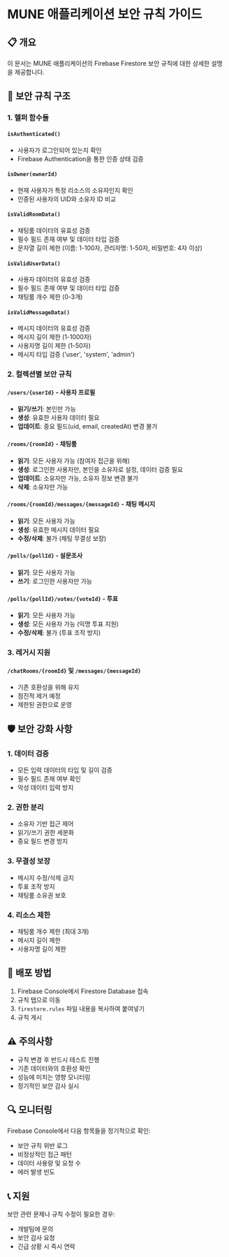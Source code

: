 # MUNE 애플리케이션 보안 규칙 가이드

## 📋 개요
이 문서는 MUNE 애플리케이션의 Firebase Firestore 보안 규칙에 대한 상세한 설명을 제공합니다.

## 🔐 보안 규칙 구조

### 1. 헬퍼 함수들

#### `isAuthenticated()`
- 사용자가 로그인되어 있는지 확인
- Firebase Authentication을 통한 인증 상태 검증

#### `isOwner(ownerId)`
- 현재 사용자가 특정 리소스의 소유자인지 확인
- 인증된 사용자의 UID와 소유자 ID 비교

#### `isValidRoomData()`
- 채팅룸 데이터의 유효성 검증
- 필수 필드 존재 여부 및 데이터 타입 검증
- 문자열 길이 제한 (이름: 1-100자, 관리자명: 1-50자, 비밀번호: 4자 이상)

#### `isValidUserData()`
- 사용자 데이터의 유효성 검증
- 필수 필드 존재 여부 및 데이터 타입 검증
- 채팅룸 개수 제한 (0-3개)

#### `isValidMessageData()`
- 메시지 데이터의 유효성 검증
- 메시지 길이 제한 (1-1000자)
- 사용자명 길이 제한 (1-50자)
- 메시지 타입 검증 ('user', 'system', 'admin')

### 2. 컬렉션별 보안 규칙

#### `/users/{userId}` - 사용자 프로필
- **읽기/쓰기**: 본인만 가능
- **생성**: 유효한 사용자 데이터 필요
- **업데이트**: 중요 필드(uid, email, createdAt) 변경 불가

#### `/rooms/{roomId}` - 채팅룸
- **읽기**: 모든 사용자 가능 (참여자 접근을 위해)
- **생성**: 로그인한 사용자만, 본인을 소유자로 설정, 데이터 검증 필요
- **업데이트**: 소유자만 가능, 소유자 정보 변경 불가
- **삭제**: 소유자만 가능

#### `/rooms/{roomId}/messages/{messageId}` - 채팅 메시지
- **읽기**: 모든 사용자 가능
- **생성**: 유효한 메시지 데이터 필요
- **수정/삭제**: 불가 (채팅 무결성 보장)

#### `/polls/{pollId}` - 설문조사
- **읽기**: 모든 사용자 가능
- **쓰기**: 로그인한 사용자만 가능

#### `/polls/{pollId}/votes/{voteId}` - 투표
- **읽기**: 모든 사용자 가능
- **생성**: 모든 사용자 가능 (익명 투표 지원)
- **수정/삭제**: 불가 (투표 조작 방지)

### 3. 레거시 지원

#### `/chatRooms/{roomId}` 및 `/messages/{messageId}`
- 기존 호환성을 위해 유지
- 점진적 제거 예정
- 제한된 권한으로 운영

## 🛡️ 보안 강화 사항

### 1. 데이터 검증
- 모든 입력 데이터의 타입 및 길이 검증
- 필수 필드 존재 여부 확인
- 악성 데이터 입력 방지

### 2. 권한 분리
- 소유자 기반 접근 제어
- 읽기/쓰기 권한 세분화
- 중요 필드 변경 방지

### 3. 무결성 보장
- 메시지 수정/삭제 금지
- 투표 조작 방지
- 채팅룸 소유권 보호

### 4. 리소스 제한
- 채팅룸 개수 제한 (최대 3개)
- 메시지 길이 제한
- 사용자명 길이 제한

## 🚀 배포 방법

1. Firebase Console에서 Firestore Database 접속
2. 규칙 탭으로 이동
3. `firestore.rules` 파일 내용을 복사하여 붙여넣기
4. 규칙 게시

## ⚠️ 주의사항

- 규칙 변경 후 반드시 테스트 진행
- 기존 데이터와의 호환성 확인
- 성능에 미치는 영향 모니터링
- 정기적인 보안 감사 실시

## 🔍 모니터링

Firebase Console에서 다음 항목들을 정기적으로 확인:
- 보안 규칙 위반 로그
- 비정상적인 접근 패턴
- 데이터 사용량 및 요청 수
- 에러 발생 빈도

## 📞 지원

보안 관련 문제나 규칙 수정이 필요한 경우:
- 개발팀에 문의
- 보안 감사 요청
- 긴급 상황 시 즉시 연락
